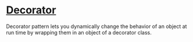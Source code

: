 # [Decorator](https://java-design-patterns.com/patterns/decorator)

Decorator pattern lets you dynamically change the behavior of an object at run time
by wrapping them in an object of a decorator class.
